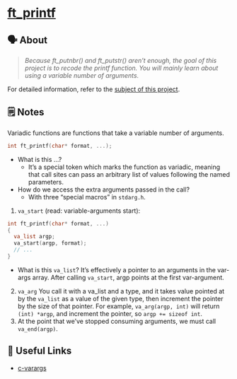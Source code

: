 # [ft_printf]()

## 🗣️ About
>_Because ft_putnbr() and ft_putstr() aren’t enough, the goal of this project is to recode the printf function. You will mainly learn about using a variable number of arguments._

For detailed information, refer to the [subject of this project](https://github.com/zakelhajoui/ft_printf/blob/main/en.subject.pdf).

## 🗒 Notes
Variadic functions are functions that take a variable number of arguments.
```c 
int ft_printf(char* format, ...);
```
- What is this ...? 
  - It’s a special token which marks the function as variadic, meaning that call sites can pass an arbitrary list of values following the named parameters.
- How do we access the extra arguments passed in the call?
  - With three “special macros” in ```stdarg.h```. 
1. ``` va_start ``` (read: variable-arguments start):
```c
int ft_printf(char* format, ...)
{
  va_list argp;
  va_start(argp, format);
  // ...
}
```
  - What is this ```va_list```? It’s effectively a pointer to an arguments in the var-args array. After calling ```va_start```, argp points at the first var-argument.
2. ```va_arg``` You call it with a va_list and a type, and it takes value pointed at by the ```va_list``` as a value of the given type, then increment the pointer by the size of that pointer. For example, ```va_arg(argp, int)``` will return ```(int) *argp```, and increment the pointer, so ```argp += sizeof int```.
3. At the point that we’ve stopped consuming arguments, we must call ```va_end(argp)```.

## 📌 Useful Links
- [c-varargs](https://jameshfisher.com/2016/11/23/c-varargs/)
